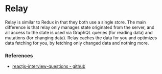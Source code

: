 # Relay
Relay is similar to Redux in that they both use a single store. The main difference is that relay only manages state
originated from the server, and all access to the state is used via GraphQL queries (for reading data) and mutations
(for changing data). Relay caches the data for you and optimizes data fetching for you, by fetching only changed data 
and nothing more.


### References
* [reactjs-interview-questions - github](https://github.com/sudheerj/reactjs-interview-questions?tab=readme-ov-file#what-is-react)